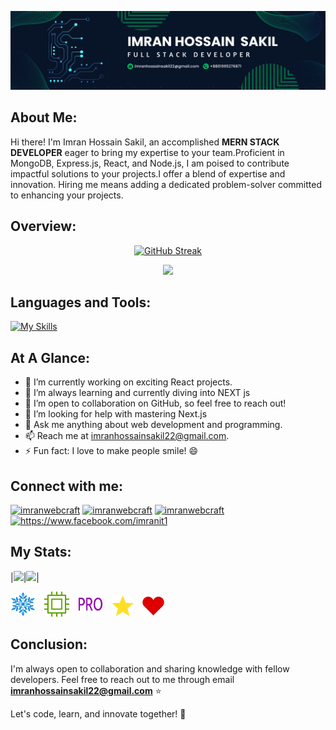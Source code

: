 ![Banner](https://raw.githubusercontent.com/imranwebcraft/imranwebcraft/main/Image/imran2.png)

## About Me:
Hi there! I'm Imran Hossain Sakil, an accomplished **MERN STACK DEVELOPER** eager to bring my expertise to your team.Proficient in MongoDB, Express.js, React, and Node.js, I am poised to contribute impactful solutions to your projects.I offer a blend of expertise and innovation. Hiring me means adding a dedicated problem-solver committed to enhancing your projects.
## Overview:
<div align="center">

[![GitHub Streak](https://github-readme-streak-stats.herokuapp.com?user=imranwebcraft&theme=github-dark&card_width=500)](https://git.io/streak-stats)

![](http://github-profile-summary-cards.vercel.app/api/cards/profile-details?username=imranwebcraft&theme=github_dark)
</div>

## Languages and Tools:
[![My Skills](https://skillicons.dev/icons?i=react,js,html,css,bootstrap,tailwind,figma,xd,firebase,git,github,materialui,mongodb,nodejs,vite,vscode,powershell,postman)](https://skillicons.dev)

## At A Glance:
  - 🔭 I’m currently working on exciting React projects.<br>
  - 🌱 I’m always learning and currently diving into NEXT js<br>
  - 👯 I’m open to collaboration on GitHub, so feel free to reach out!<br>
  - 🤔 I’m looking for help with mastering Next.js<br>
  - 💬 Ask me anything about web development and programming.<br>
  - 📫 Reach me at imranhossainsakil22@gmail.com.<br>
  - ⚡ Fun fact: I love to make people smile! 😄

## Connect with me:

<p align="left">
<a href="mailto:imranhossainsakil22@gmail.com"><img  src="https://upload.wikimedia.org/wikipedia/commons/7/7e/Gmail_icon_%282020%29.svg" alt="imranwebcraft" height="30" width="30"/></a>
<a href="https://twitter.com/imranwebcraft" target="blank"><img  src="https://raw.githubusercontent.com/rahuldkjain/github-profile-readme-generator/master/src/images/icons/Social/twitter.svg" alt="imranwebcraft" height="30" width="40" /></a>
<a href="https://linkedin.com/in/imranwebcraft" target="blank"><img  src="https://raw.githubusercontent.com/rahuldkjain/github-profile-readme-generator/master/src/images/icons/Social/linked-in-alt.svg" alt="imranwebcraft" height="30" width="30" /></a>
<a href="https://www.facebook.com/imranit1" target="blank"><img  src="https://raw.githubusercontent.com/rahuldkjain/github-profile-readme-generator/master/src/images/icons/Social/facebook.svg" alt="https://www.facebook.com/imranit1" height="25" width="30" /></a>
</p>

## My Stats:
<div align="left">

|![](http://github-profile-summary-cards.vercel.app/api/cards/stats?username=imranwebcraft&theme=github_dark)|![](http://github-profile-summary-cards.vercel.app/api/cards/productive-time?username=imranwebcraft&theme=github_dark&utcOffset=8)|
</div>

<p align="left">
<a href='https://archiveprogram.github.com/'><img src='https://raw.githubusercontent.com/acervenky/animated-github-badges/master/assets/acbadge.gif' width='40' height='40'></a> <a href='https://docs.github.com/en/developers'><img src='https://raw.githubusercontent.com/acervenky/animated-github-badges/master/assets/devbadge.gif' width='40' height='40'></a> <a href='https://github.com/pricing'><img src='https://raw.githubusercontent.com/acervenky/animated-github-badges/master/assets/pro.gif' width='40' height='40'></a> <a href='https://stars.github.com/'><img src='https://raw.githubusercontent.com/acervenky/animated-github-badges/master/assets/starbadge.gif' width='35' height='35'></a> <a href='https://docs.github.com/en/github/supporting-the-open-source-community-with-github-sponsors'><img src='https://raw.githubusercontent.com/acervenky/animated-github-badges/master/assets/sponsorbadge.gif' width='35' height='35'></a> </p>

## Conclusion:
I'm always open to collaboration and sharing knowledge with fellow developers. Feel free to reach out to me through email **imranhossainsakil22@gmail.com** :star:

Let's code, learn, and innovate together! 🚀